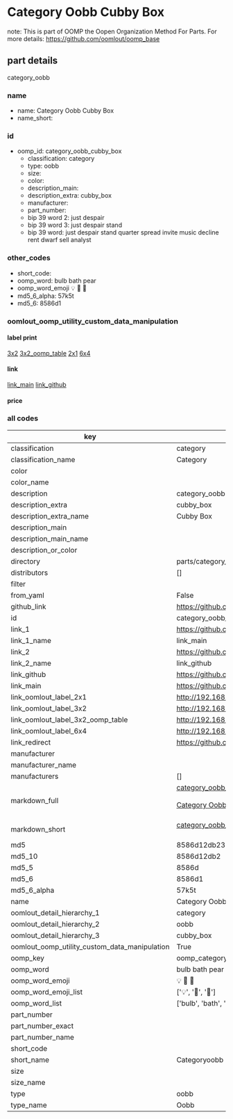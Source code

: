 # Category Oobb Cubby Box  

note: This is part of OOMP the Oopen Organization Method For Parts. For more details: https://github.com/oomlout/oomp_base

##  part details
  



category_oobb



### name
* name: Category Oobb Cubby Box
* name_short: 
### id
* oomp_id: category_oobb_cubby_box
  * classification: category
  * type: oobb
  * size: 
  * color: 
  * description_main: 
  * description_extra: cubby_box
  * manufacturer: 
  * part_number: 
  * bip 39 word 2: just despair
  * bip 39 word 3: just despair stand
  * bip 39 word: just despair stand quarter spread invite music decline rent dwarf sell analyst

### other_codes
* short_code: 
* oomp_word: bulb bath pear
* oomp_word_emoji :bulb: :bath: :pear:
* md5_6_alpha: 57k5t
* md5_6: 8586d1






### oomlout_oomp_utility_custom_data_manipulation
#### label print
[3x2](http://192.168.1.245:1112/?label=oomp%2057k5t)
[3x2_oomp_table](http://192.168.1.108:1112/?label=oomp%2057k5t)
[2x1](http://192.168.1.242:1112/?label=oomp%2057k5t)
[6x4](http://192.168.1.55:1112/?label=oomp%2057k5t)    

#### link

[link_main](https://github.com/oomlout/oomlout_oomp_version_1_messy/tree/main/parts/category_oobb_cubby_box) [link_github](https://github.com/oomlout/oomlout_oomp_version_1_messy/tree/main/parts/category_oobb_cubby_box)                             

#### price







### all codes 
| key | value |  
| --- | --- |  
| classification | category |  
| classification_name | Category |  
| color |  |  
| color_name |  |  
| description | category_oobb |  
| description_extra | cubby_box |  
| description_extra_name | Cubby Box |  
| description_main |  |  
| description_main_name |  |  
| description_or_color |   |  
| directory | parts/category_oobb_cubby_box |  
| distributors | [] |  
| filter |  |  
| from_yaml | False |  
| github_link | https://github.com/oomlout/oomlout_oomp_part_src/tree/main/parts/category_oobb_cubby_box |  
| id | category_oobb_cubby_box |  
| link_1 | https://github.com/oomlout/oomlout_oomp_version_1_messy/tree/main/parts/category_oobb_cubby_box |  
| link_1_name | link_main |  
| link_2 | https://github.com/oomlout/oomlout_oomp_version_1_messy/tree/main/parts/category_oobb_cubby_box |  
| link_2_name | link_github |  
| link_github | https://github.com/oomlout/oomlout_oomp_version_1_messy/tree/main/parts/category_oobb_cubby_box |  
| link_main | https://github.com/oomlout/oomlout_oomp_version_1_messy/tree/main/parts/category_oobb_cubby_box |  
| link_oomlout_label_2x1 | http://192.168.1.242:1112/?label=oomp%2057k5t |  
| link_oomlout_label_3x2 | http://192.168.1.245:1112/?label=oomp%2057k5t |  
| link_oomlout_label_3x2_oomp_table | http://192.168.1.108:1112/?label=oomp%2057k5t |  
| link_oomlout_label_6x4 | http://192.168.1.55:1112/?label=oomp%2057k5t |  
| link_redirect | https://github.com/oomlout/oomlout_oomp_version_1_messy/tree/main/parts/category_oobb_cubby_box |  
| manufacturer |  |  
| manufacturer_name |  |  
| manufacturers | [] |  
| markdown_full | [category_oobb_cubby_box](none)<br>[](none)<br>[Category Oobb Cubby Box](none)<br><br> |  
| markdown_short | [category_oobb_cubby_box](none)<br><br> |  
| md5 | 8586d12db238f23dd8698af7a90f03cb |  
| md5_10 | 8586d12db2 |  
| md5_5 | 8586d |  
| md5_6 | 8586d1 |  
| md5_6_alpha | 57k5t |  
| name | Category Oobb Cubby Box |  
| oomlout_detail_hierarchy_1 | category |  
| oomlout_detail_hierarchy_2 | oobb |  
| oomlout_detail_hierarchy_3 | cubby_box |  
| oomlout_oomp_utility_custom_data_manipulation | True |  
| oomp_key | oomp_category_oobb_cubby_box |  
| oomp_word | bulb bath pear |  
| oomp_word_emoji | :bulb: :bath: :pear: |  
| oomp_word_emoji_list | [':bulb:', ':bath:', ':pear:'] |  
| oomp_word_list | ['bulb', 'bath', 'pear'] |  
| part_number |  |  
| part_number_exact |  |  
| part_number_name |  |  
| short_code |  |  
| short_name | Categoryoobb |  
| size |  |  
| size_name |  |  
| type | oobb |  
| type_name | Oobb |  
